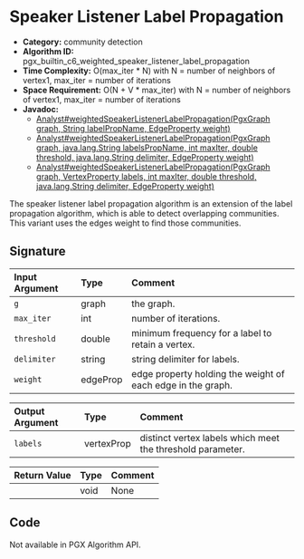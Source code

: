 # Speaker Listener Label Propagation

- **Category:** community detection
- **Algorithm ID:** pgx_builtin_c6_weighted_speaker_listener_label_propagation
- **Time Complexity:** O(max_iter * N) with N = number of neighbors of vertex1, max_iter = number of iterations
- **Space Requirement:** O(N + V * max_iter) with N = number of neighbors of vertex1, max_iter = number of iterations
- **Javadoc:**
  - [Analyst#weightedSpeakerListenerLabelPropagation(PgxGraph graph, String labelPropName, EdgeProperty weight)](https://docs.oracle.com/en/database/oracle/property-graph/24.3/spgjv/oracle/pgx/api/Analyst.html#weightedSpeakerListenerLabelPropagation-oracle.pgx.api.PgxGraph-java.lang.String-oracle.pgx.api.EdgeProperty-)
  - [Analyst#weightedSpeakerListenerLabelPropagation(PgxGraph graph, java.lang.String labelsPropName, int maxIter, double threshold, java.lang.String delimiter, EdgeProperty weight)](https://docs.oracle.com/en/database/oracle/property-graph/24.3/spgjv/oracle/pgx/api/Analyst.html#weightedSpeakerListenerLabelPropagation-oracle.pgx.PgxGraph-java.lang.String-int-double-java.lang.String-oracle.pgx.api.EdgeProperty-)
  - [Analyst#weightedSpeakerListenerLabelPropagation(PgxGraph graph, VertexProperty labels, int maxIter, double threshold, java.lang.String delimiter, EdgeProperty weight)](https://docs.oracle.com/en/database/oracle/property-graph/24.3/spgjv/oracle/pgx/api/Analyst.html#weightedSpeakerListenerLabelPropagation-oracle.pgx.api.PgxGraph-oracle.pgx.api.VertexProperty-int-double-java.lang.String-oracle.pgx.api.EdgeProperty-)

The speaker listener label propagation algorithm is an extension of the label propagation algorithm, which is able to detect overlapping communities. This variant uses the edges weight to find those communities.

## Signature

| Input Argument | Type | Comment |
| :--- | :--- | :--- |
| `g` | graph | the graph. |
| `max_iter` | int | number of iterations. |
| `threshold` | double | minimum frequency for a label to retain a vertex. |
| `delimiter` | string | string delimiter for labels. |
| `weight` | edgeProp | edge property holding the weight of each edge in the graph. |

| Output Argument | Type | Comment |
| :--- | :--- | :--- |
| `labels` | vertexProp<string> | distinct vertex labels which meet the threshold parameter. |

| Return Value | Type | Comment |
| :--- | :--- | :--- |
| | void | None |

## Code

Not available in PGX Algorithm API.
